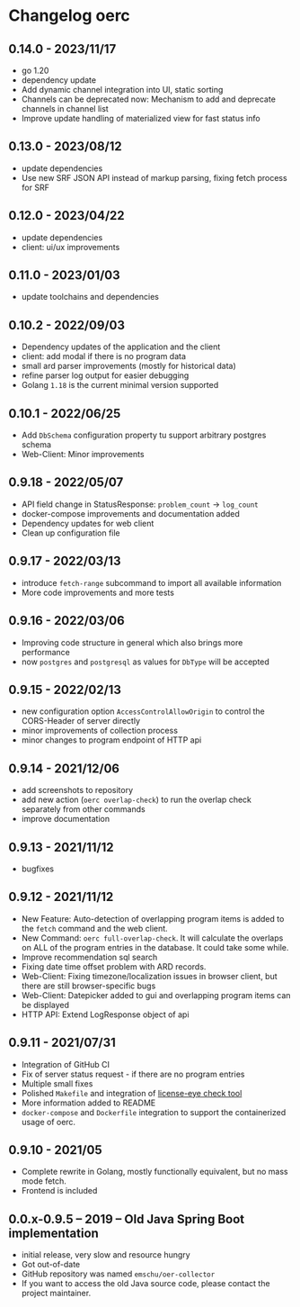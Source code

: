 # Changelog oerc

## 0.14.0 - 2023/11/17
- go 1.20
- dependency update
- Add dynamic channel integration into UI, static sorting
- Channels can be deprecated now: Mechanism to add and deprecate channels in channel list
- Improve update handling of materialized view for fast status info

## 0.13.0 - 2023/08/12
- update dependencies
- Use new SRF JSON API instead of markup parsing, fixing fetch process for SRF

## 0.12.0 - 2023/04/22
- update dependencies
- client: ui/ux improvements

## 0.11.0 - 2023/01/03
- update toolchains and dependencies

## 0.10.2 - 2022/09/03
- Dependency updates of the application and the client
- client: add modal if there is no program data
- small ard parser improvements (mostly for historical data)
- refine parser log output for easier debugging
- Golang `1.18` is the current minimal version supported 

## 0.10.1 - 2022/06/25
- Add `DbSchema` configuration property tu support arbitrary postgres schema
- Web-Client: Minor improvements

## 0.9.18 - 2022/05/07
- API field change in StatusResponse: `problem_count` -> `log_count`
- docker-compose improvements and documentation added
- Dependency updates for web client
- Clean up configuration file

## 0.9.17 - 2022/03/13
- introduce `fetch-range` subcommand to import all available information
- More code improvements and more tests

## 0.9.16 - 2022/03/06
- Improving code structure in general which also brings more performance
- now `postgres` and `postgresql` as values for `DbType` will be accepted

## 0.9.15 - 2022/02/13
- new configuration option `AccessControlAllowOrigin` to control the CORS-Header of server directly
- minor improvements of collection process
- minor changes to program endpoint of HTTP api

## 0.9.14 - 2021/12/06
- add screenshots to repository
- add new action (`oerc overlap-check`) to run the overlap check separately from other commands
- improve documentation

## 0.9.13 - 2021/11/12
- bugfixes

## 0.9.12 - 2021/11/12
- New Feature: Auto-detection of overlapping program items is added to the `fetch` command and the web client.
- New Command: `oerc full-overlap-check`. It will calculate the overlaps on ALL of the program entries 
  in the database. It could take some while.
- Improve recommendation sql search
- Fixing date time offset problem with ARD records.
- Web-Client: Fixing timezone/localization issues in browser client, but there are still browser-specific bugs
- Web-Client: Datepicker added to gui and overlapping program items can be displayed
- HTTP API: Extend LogResponse object of api

## 0.9.11 - 2021/07/31
- Integration of GitHub CI
- Fix of server status request - if there are no program entries
- Multiple small fixes
- Polished `Makefile` and integration of [license-eye check tool](https://github.com/apache/skywalking-eyes)
- More information added to README
- `docker-compose` and `Dockerfile` integration to support the containerized usage of oerc.

## 0.9.10 - 2021/05
- Complete rewrite in Golang, mostly functionally equivalent, but no mass mode fetch.
- Frontend is included

## 0.0.x-0.9.5 – 2019 – Old Java Spring Boot implementation
- initial release, very slow and resource hungry
- Got out-of-date
- GitHub repository was named `emschu/oer-collector`
- If you want to access the old Java source code, please contact the project maintainer.
